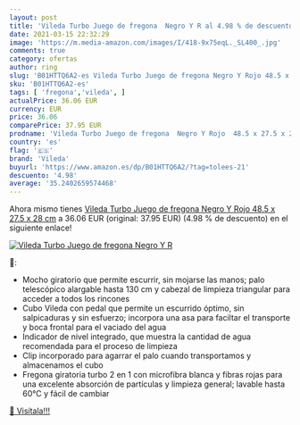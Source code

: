 ```yaml
---
layout: post
title: 'Vileda Turbo Juego de fregona  Negro Y R al 4.98 % de descuento'
date: 2021-03-15 22:32:29
image: 'https://m.media-amazon.com/images/I/418-9x75eqL._SL400_.jpg'
comments: true
category: ofertas
author: ring
slug: 'B01HTTQ6A2-es Vileda Turbo Juego de fregona Negro Y Rojo 48.5 x 27.5 x...'
sku: 'B01HTTQ6A2-es'
tags: [ 'fregona','vileda', ]
actualPrice: 36.06 EUR
currency: EUR
price: 36.06
comparePrice: 37.95 EUR
prodname: 'Vileda Turbo Juego de fregona  Negro Y Rojo  48.5 x 27.5 x 28 cm'
country: 'es'
flag: '🇪🇸'
brand: 'Vileda'
buyurl: 'https://www.amazon.es/dp/B01HTTQ6A2/?tag=tolees-21'
descuento: '4.98'
average: '35.2402659574468'
---
```


Ahora mismo tienes [Vileda Turbo Juego de fregona  Negro Y Rojo  48.5 x 27.5 x 28 cm](https://www.amazon.es/dp/B01HTTQ6A2/?tag=tolees-21) a 36.06 EUR (original: 37.95 EUR) (4.98 %  de descuento) en el siguiente enlace!

[![Vileda Turbo Juego de fregona  Negro Y R](https://m.media-amazon.com/images/I/418-9x75eqL._SL400_.jpg)](https://www.amazon.es/dp/B01HTTQ6A2/?tag=tolees-21)

🔎:

- Mocho giratorio que permite escurrir, sin mojarse las manos; palo telescópico alargable hasta 130 cm y cabezal de limpieza triangular para acceder a todos los rincones
- Cubo Vileda con pedal que permite un escurrido óptimo, sin salpicaduras y sin esfuerzo; incorpora una asa para faciltar el transporte y boca frontal para el vaciado del agua
- Indicador de nivel integrado, que muestra la cantidad de agua recomendada para el proceso de limpieza
- Clip incorporado para agarrar el palo cuando transportamos y almacenamos el cubo
- Fregona giratoria turbo 2 en 1 con microfibra blanca y fibras rojas para una excelente absorción de partículas y limpieza general; lavable hasta 60°C y fácil de cambiar

[🛒 Visítala!!!](https://www.amazon.es/dp/B01HTTQ6A2/?tag=tolees-21)
